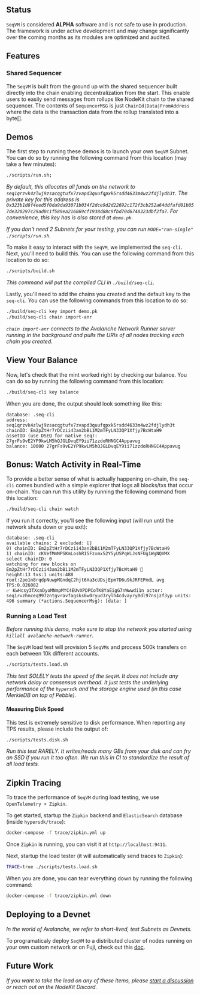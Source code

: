 ## Status
`SeqVM` is considered **ALPHA** software and is not safe to use in
production. The framework is under active development and may change
significantly over the coming months as its modules are optimized and
audited.

## Features
### Shared Sequencer
The `SeqVM` is built from the ground up with the shared sequencer built directly into the chain 
enabling decentralization from the start. This enable users to easily send messages from rollups like NodeKit chain to the shared sequencer. The contents of `SequencerMSG` is just `ChainId|Data|FromAddress` where the data is the transaction data 
from the rollup translated into a byte[]. 

## Demos
The first step to running these demos is to launch your own `SeqVM` Subnet. You
can do so by running the following command from this location (may take a few
minutes):
```bash
./scripts/run.sh;
```

_By default, this allocates all funds on the network to
`seq1qrzvk4zlwj9zsacqgtufx7zvapd3quufqpxk5rsdd4633m4wz2fdjlydh3t`. The private
key for this address is
`0x323b1d8f4eed5f0da9da93071b034f2dce9d2d22692c172f3cb252a64ddfafd01b057de320297c29ad0c1f589ea216869cf1938d88c9fbd70d6748323dbf2fa7`.
For convenience, this key has is also stored at `demo.pk`._

_If you don't need 2 Subnets for your testing, you can run `MODE="run-single"
./scripts/run.sh`._

To make it easy to interact with the `SeqVM`, we implemented the `seq-cli`.
Next, you'll need to build this. You can use the following command from this location
to do so:
```bash
./scripts/build.sh
```

_This command will put the compiled CLI in `./build/seq-cli`._

Lastly, you'll need to add the chains you created and the default key to the
`seq-cli`. You can use the following commands from this location to do so:
```bash
./build/seq-cli key import demo.pk
./build/seq-cli chain import-anr
```

_`chain import-anr` connects to the Avalanche Network Runner server running in
the background and pulls the URIs of all nodes tracking each chain you
created._

## View Your Balance
Now, let's check that the mint worked right by checking our balance. You can do
so by running the following command from this location:
```bash
./build/seq-cli key balance
```

When you are done, the output should look something like this:
```
database: .seq-cli
address: seq1qrzvk4zlwj9zsacqgtufx7zvapd3quufqpxk5rsdd4633m4wz2fdjlydh3t
chainID: Em2pZtHr7rDCzii43an2bBi1M2mTFyLN33QP1Xfjy7BcWtaH9
assetID (use DSEQ for native seq): 27grFs9vE2YP9kwLM5hQJGLDvqEY9ii71zzdoRHNGC4Appavug
balance: 10000 27grFs9vE2YP9kwLM5hQJGLDvqEY9ii71zzdoRHNGC4Appavug
```

## Bonus: Watch Activity in Real-Time
To provide a better sense of what is actually happening on-chain, the
`seq-cli` comes bundled with a simple explorer that logs all blocks/txs that
occur on-chain. You can run this utility by running the following command from
this location:
```bash
./build/seq-cli chain watch
```

If you run it correctly, you'll see the following input (will run until the
network shuts down or you exit):
```
database: .seq-cli
available chains: 2 excluded: []
0) chainID: Em2pZtHr7rDCzii43an2bBi1M2mTFyLN33QP1Xfjy7BcWtaH9
1) chainID: cKVefMmNPSKmLoshR15Fzxmx52Y5yUSPqWiJsNFUg1WgNQVMX
select chainID: 0
watching for new blocks on Em2pZtHr7rDCzii43an2bBi1M2mTFyLN33QP1Xfjy7BcWtaH9 👀
height:13 txs:1 units:488 root:2po1n8rqdpNuwpMGndqC2hjt6Xa3cUDsjEpm7D6u9kJRFEPmdL avg TPS:0.026082
✅ KwHcsy3TXcnDyoMNmpMYC4EUvXPDPCoTK8YaEigG7nWwwdi1n actor: seq1rvzhmceq997zntgvravfagsks6w0ryud3rylh4cdvayry0dl97nsjzf3yp units: 496 summary (*actions.SequencerMsg): [data: ]

```

### Running a Load Test
_Before running this demo, make sure to stop the network you started using
`killall avalanche-network-runner`._

The `SeqVM` load test will provision 5 `SeqVMs` and process 500k transfers
on each between 10k different accounts.

```bash
./scripts/tests.load.sh
```

_This test SOLELY tests the speed of the `SeqVM`. It does not include any
network delay or consensus overhead. It just tests the underlying performance
of the `hypersdk` and the storage engine used (in this case MerkleDB on top of
Pebble)._

#### Measuring Disk Speed
This test is extremely sensitive to disk performance. When reporting any TPS
results, please include the output of:

```bash
./scripts/tests.disk.sh
```

_Run this test RARELY. It writes/reads many GBs from your disk and can fry an
SSD if you run it too often. We run this in CI to standardize the result of all
load tests._

## Zipkin Tracing
To trace the performance of `SeqVM` during load testing, we use `OpenTelemetry + Zipkin`.

To get started, startup the `Zipkin` backend and `ElasticSearch` database (inside `hypersdk/trace`):
```bash
docker-compose -f trace/zipkin.yml up
```
Once `Zipkin` is running, you can visit it at `http://localhost:9411`.

Next, startup the load tester (it will automatically send traces to `Zipkin`):
```bash
TRACE=true ./scripts/tests.load.sh
```

When you are done, you can tear everything down by running the following
command:
```bash
docker-compose -f trace/zipkin.yml down
```

## Deploying to a Devnet
_In the world of Avalanche, we refer to short-lived, test Subnets as Devnets._

To programaticaly deploy `SeqVM` to a distributed cluster of nodes running on
your own custom network or on Fuji, check out this [doc](DEVNETS.md).

## Future Work
_If you want to take the lead on any of these items, please
[start a discussion](https://github.com/AnomalyFi/nodekit-seq/discussions) or reach
out on the NodeKit Discord._
